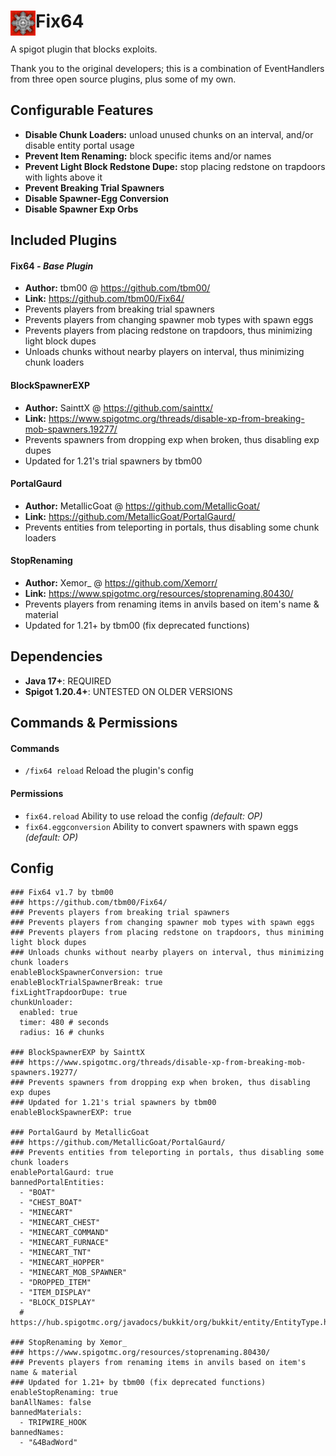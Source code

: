 

# Fix64 <img align="left" src="icon.png" alt="Item64 Icon" width="40"/>
A spigot plugin that blocks exploits.

Thank you to the original developers; this is a combination of EventHandlers from three open source plugins, plus some of my own.


## Configurable Features
- **Disable Chunk Loaders:** unload unused chunks on an interval, and/or disable entity portal usage
- **Prevent Item Renaming:** block specific items and/or names
- **Prevent Light Block Redstone Dupe:** stop placing redstone on trapdoors with lights above it
- **Prevent Breaking Trial Spawners**
- **Disable Spawner-Egg Conversion**
- **Disable Spawner Exp Orbs**


## Included Plugins
#### Fix64 *- Base Plugin*  
- **Author:** tbm00 @ https://github.com/tbm00/  
- **Link:** https://github.com/tbm00/Fix64/  
- Prevents players from breaking trial spawners
- Prevents players from changing spawner mob types with spawn eggs
- Prevents players from placing redstone on trapdoors, thus minimizing light block dupes
- Unloads chunks without nearby players on interval, thus minimizing chunk loaders

#### BlockSpawnerEXP  
- **Author:** SainttX @ https://github.com/sainttx/  
- **Link:** https://www.spigotmc.org/threads/disable-xp-from-breaking-mob-spawners.19277/  
- Prevents spawners from dropping exp when broken, thus disabling exp dupes
- Updated for 1.21's trial spawners by tbm00
  
#### PortalGaurd  
- **Author:** MetallicGoat @ https://github.com/MetallicGoat/  
- **Link:** https://github.com/MetallicGoat/PortalGaurd/  
- Prevents entities from teleporting in portals, thus disabling some chunk loaders
  
#### StopRenaming  
- **Author:** Xemor_ @ https://github.com/Xemorr/  
- **Link:** https://www.spigotmc.org/resources/stoprenaming.80430/  
- Prevents players from renaming items in anvils based on item's name & material
- Updated for 1.21+ by tbm00 (fix deprecated functions)


## Dependencies
- **Java 17+**: REQUIRED
- **Spigot 1.20.4+**: UNTESTED ON OLDER VERSIONS


## Commands & Permissions
#### Commands
- `/fix64 reload` Reload the plugin's config
#### Permissions
- `fix64.reload` Ability to use reload the config *(default: OP)*
- `fix64.eggconversion` Ability to convert spawners with spawn eggs *(default: OP)*


## Config
```
### Fix64 v1.7 by tbm00
### https://github.com/tbm00/Fix64/
### Prevents players from breaking trial spawners
### Prevents players from changing spawner mob types with spawn eggs
### Prevents players from placing redstone on trapdoors, thus miniming light block dupes
### Unloads chunks without nearby players on interval, thus minimizing chunk loaders
enableBlockSpawnerConversion: true
enableBlockTrialSpawnerBreak: true
fixLightTrapdoorDupe: true
chunkUnloader:
  enabled: true
  timer: 480 # seconds
  radius: 16 # chunks

### BlockSpawnerEXP by SainttX
### https://www.spigotmc.org/threads/disable-xp-from-breaking-mob-spawners.19277/
### Prevents spawners from dropping exp when broken, thus disabling exp dupes
### Updated for 1.21's trial spawners by tbm00
enableBlockSpawnerEXP: true

### PortalGaurd by MetallicGoat
### https://github.com/MetallicGoat/PortalGaurd/
### Prevents entities from teleporting in portals, thus disabling some chunk loaders
enablePortalGaurd: true
bannedPortalEntities:
  - "BOAT"
  - "CHEST_BOAT"
  - "MINECART"
  - "MINECART_CHEST"
  - "MINECART_COMMAND"
  - "MINECART_FURNACE"
  - "MINECART_TNT"
  - "MINECART_HOPPER"
  - "MINECART_MOB_SPAWNER"
  - "DROPPED_ITEM"
  - "ITEM_DISPLAY"
  - "BLOCK_DISPLAY"
  # https://hub.spigotmc.org/javadocs/bukkit/org/bukkit/entity/EntityType.html

### StopRenaming by Xemor_
### https://www.spigotmc.org/resources/stoprenaming.80430/
### Prevents players from renaming items in anvils based on item's name & material
### Updated for 1.21+ by tbm00 (fix deprecated functions)
enableStopRenaming: true
banAllNames: false
bannedMaterials:
  - TRIPWIRE_HOOK
bannedNames:
  - "&4BadWord"
```
